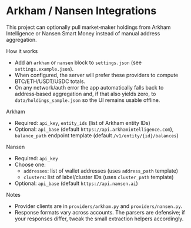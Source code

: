 # Arkham / Nansen Integrations

This project can optionally pull market‑maker holdings from Arkham Intelligence
or Nansen Smart Money instead of manual address aggregation.

How it works
- Add an `arkham` or `nansen` block to `settings.json` (see `settings.example.json`).
- When configured, the server will prefer these providers to compute BTC/ETH/USDT/USDC totals.
- On any network/auth error the app automatically falls back to address‑based
  aggregation and, if that also yields zero, to `data/holdings_sample.json` so
  the UI remains usable offline.

Arkham
- Required: `api_key`, `entity_ids` (list of Arkham entity IDs)
- Optional: `api_base` (default `https://api.arkhamintelligence.com`),
  `balance_path` endpoint template (default `/v1/entity/{id}/balances`)

Nansen
- Required: `api_key`
- Choose one:
  - `addresses`: list of wallet addresses (uses `address_path` template)
  - `clusters`: list of label/cluster IDs (uses `cluster_path` template)
- Optional: `api_base` (default `https://api.nansen.ai`)

Notes
- Provider clients are in `providers/arkham.py` and `providers/nansen.py`.
- Response formats vary across accounts. The parsers are defensive; if your
  responses differ, tweak the small extraction helpers accordingly.
